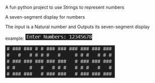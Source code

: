 A fun python project to use Strings to represent numbers 

A seven-segment display for numbers

The input is a Natural number and Outputs its seven-segment display

example:
![input](./sample_images/sample_input.png)

![Output](./sample_images/sample_output.png)